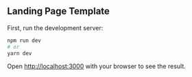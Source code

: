 ## Landing Page Template

First, run the development server:

```bash
npm run dev
# or
yarn dev
```

Open [http://localhost:3000](http://localhost:3000) with your browser to see the result.
